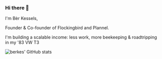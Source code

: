### Hi there 👋

I'm Bèr Kessels,

Founder & Co-founder of Flockingbird and Plannel. 

I'm building a scalable income: less work, more beekeeping & roadtripping in my '83 VW T3

![berkes' GitHub stats](https://github-readme-stats.vercel.app/api?username=berkes&show_icons=true&theme=cobalt)
